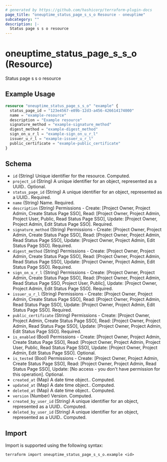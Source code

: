 ```yaml
---
# generated by https://github.com/hashicorp/terraform-plugin-docs
page_title: "oneuptime_status_page_s_s_o Resource - oneuptime"
subcategory: ""
description: |-
  Status page s s o resource
---
```


# oneuptime_status_page_s_s_o (Resource)

Status page s s o resource

## Example Usage

```terraform
resource "oneuptime_status_page_s_s_o" "example" {
  status_page_id = "123e4567-e89b-12d3-a456-426614174000"
  name = "example-resource"
  description = "Example resource"
  signature_method = "example-signature_method"
  digest_method = "example-digest_method"
  sign_on_u_r_l = "example-sign_on_u_r_l"
  issuer_u_r_l = "example-issuer_u_r_l"
  public_certificate = "example-public_certificate"
}
```

## Schema

- `id` (String) Unique identifier for the resource. Computed.
- `project_id` (String) A unique identifier for an object, represented as a UUID.. Optional.
- `status_page_id` (String) A unique identifier for an object, represented as a UUID.. Required.
- `name` (String) Name. Required.
- `description` (String) Permissions - Create: [Project Owner, Project Admin, Create Status Page SSO], Read: [Project Owner, Project Admin, Project User, Public, Read Status Page SSO], Update: [Project Owner, Project Admin, Edit Status Page SSO]. Required.
- `signature_method` (String) Permissions - Create: [Project Owner, Project Admin, Create Status Page SSO], Read: [Project Owner, Project Admin, Read Status Page SSO], Update: [Project Owner, Project Admin, Edit Status Page SSO]. Required.
- `digest_method` (String) Permissions - Create: [Project Owner, Project Admin, Create Status Page SSO], Read: [Project Owner, Project Admin, Read Status Page SSO], Update: [Project Owner, Project Admin, Edit Status Page SSO]. Required.
- `sign_on_u_r_l` (String) Permissions - Create: [Project Owner, Project Admin, Create Status Page SSO], Read: [Project Owner, Project Admin, Read Status Page SSO, Project User, Public], Update: [Project Owner, Project Admin, Edit Status Page SSO]. Required.
- `issuer_u_r_l` (String) Permissions - Create: [Project Owner, Project Admin, Create Status Page SSO], Read: [Project Owner, Project Admin, Read Status Page SSO], Update: [Project Owner, Project Admin, Edit Status Page SSO]. Required.
- `public_certificate` (String) Permissions - Create: [Project Owner, Project Admin, Create Status Page SSO], Read: [Project Owner, Project Admin, Read Status Page SSO], Update: [Project Owner, Project Admin, Edit Status Page SSO]. Required.
- `is_enabled` (Bool) Permissions - Create: [Project Owner, Project Admin, Create Status Page SSO], Read: [Project Owner, Project Admin, Project User, Public, Read Status Page SSO], Update: [Project Owner, Project Admin, Edit Status Page SSO]. Optional.
- `is_tested` (Bool) Permissions - Create: [Project Owner, Project Admin, Create Status Page SSO], Read: [Project Owner, Project Admin, Read Status Page SSO], Update: [No access - you don't have permission for this operation]. Optional.
- `created_at` (Map) A date time object.. Computed.
- `updated_at` (Map) A date time object.. Computed.
- `deleted_at` (Map) A date time object.. Computed.
- `version` (Number) Version. Computed.
- `created_by_user_id` (String) A unique identifier for an object, represented as a UUID.. Computed.
- `deleted_by_user_id` (String) A unique identifier for an object, represented as a UUID.. Computed.

## Import

Import is supported using the following syntax:

```shell
terraform import oneuptime_status_page_s_s_o.example <id>
```
